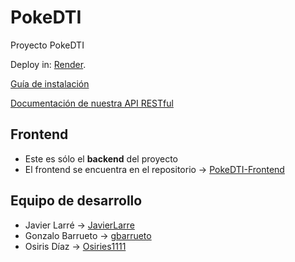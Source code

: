 # PokeDTI
Proyecto PokeDTI

Deploy in: [Render](https://mish-backend-25-1.onrender.com).

[Guía de instalación](docs/install.md)

[Documentación de nuestra API RESTful](docs/api.md)

## Frontend
- Este es sólo el **backend** del proyecto
- El frontend se encuentra en el repositorio -> [PokeDTI-Frontend](https://github.com/Osiries1111/PokeDTI-Frontend)

## Equipo de desarrollo
- Javier Larré -> [JavierLarre](https://github.com/JavierLarre)
- Gonzalo Barrueto -> [gbarrueto](https://github.com/gbarrueto)
- Osiris Díaz -> [Osiries1111](https://github.com/Osiries1111)
